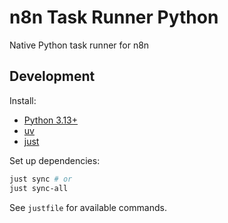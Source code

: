 # n8n Task Runner Python

Native Python task runner for n8n

## Development

Install:

- [Python 3.13+](https://www.python.org/)
- [uv](https://github.com/astral-sh/uv)
- [just](https://github.com/casey/just)

Set up dependencies:

```sh
just sync # or
just sync-all
```

See `justfile` for available commands.
